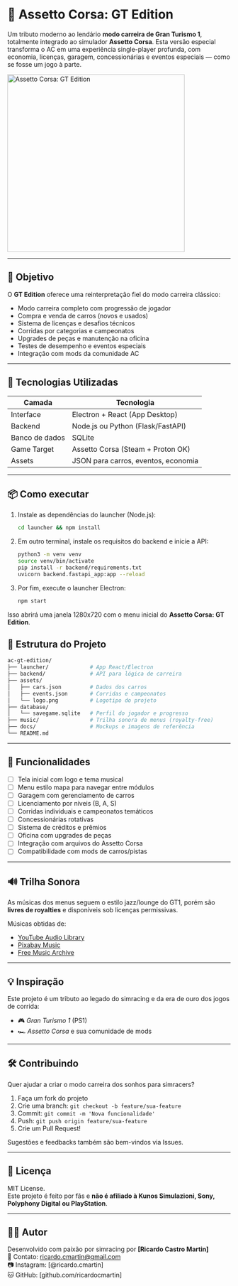 
# 🏁 Assetto Corsa: GT Edition

Um tributo moderno ao lendário **modo carreira de Gran Turismo 1**, totalmente integrado ao simulador **Assetto Corsa**. Esta versão especial transforma o AC em uma experiência single-player profunda, com economia, licenças, garagem, concessionárias e eventos especiais — como se fosse um jogo à parte.

<img width="400" alt="Assetto Corsa: GT Edition" src="https://github.com/user-attachments/assets/a6fbba09-c9f3-4ed3-8f61-b1d0dd91b37d" />

---

## 🎯 Objetivo

O **GT Edition** oferece uma reinterpretação fiel do modo carreira clássico:

- Modo carreira completo com progressão de jogador
- Compra e venda de carros (novos e usados)
- Sistema de licenças e desafios técnicos
- Corridas por categorias e campeonatos
- Upgrades de peças e manutenção na oficina
- Testes de desempenho e eventos especiais
- Integração com mods da comunidade AC

---

## 🧱 Tecnologias Utilizadas

| Camada        | Tecnologia                         |
|---------------|-------------------------------------|
| Interface     | Electron + React (App Desktop)     |
| Backend       | Node.js ou Python (Flask/FastAPI)  |
| Banco de dados| SQLite                             |
| Game Target   | Assetto Corsa (Steam + Proton OK)  |
| Assets        | JSON para carros, eventos, economia|

---

## 📦 Como executar

1. Instale as dependências do launcher (Node.js):
   ```bash
   cd launcher && npm install
   ```
2. Em outro terminal, instale os requisitos do backend e inicie a API:
   ```bash
   python3 -m venv venv
   source venv/bin/activate
   pip install -r backend/requirements.txt
   uvicorn backend.fastapi_app:app --reload
   ```
3. Por fim, execute o launcher Electron:
   ```bash
   npm start
   ```

Isso abrirá uma janela 1280x720 com o menu inicial do **Assetto Corsa: GT Edition**.

## 📁 Estrutura do Projeto

```bash
ac-gt-edition/
├── launcher/             # App React/Electron
├── backend/              # API para lógica de carreira
├── assets/
│   ├── cars.json         # Dados dos carros
│   ├── events.json       # Corridas e campeonatos
│   └── logo.png          # Logotipo do projeto
├── database/
│   └── savegame.sqlite   # Perfil do jogador e progresso
├── music/                # Trilha sonora de menus (royalty-free)
├── docs/                 # Mockups e imagens de referência
└── README.md
```

---

## 🚀 Funcionalidades

- [ ] Tela inicial com logo e tema musical
- [ ] Menu estilo mapa para navegar entre módulos
- [ ] Garagem com gerenciamento de carros
- [ ] Licenciamento por níveis (B, A, S)
- [ ] Corridas individuais e campeonatos temáticos
- [ ] Concessionárias rotativas
- [ ] Sistema de créditos e prêmios
- [ ] Oficina com upgrades de peças
- [ ] Integração com arquivos do Assetto Corsa
- [ ] Compatibilidade com mods de carros/pistas

---

## 🔊 Trilha Sonora

As músicas dos menus seguem o estilo jazz/lounge do GT1, porém são **livres de royalties** e disponíveis sob licenças permissivas.

Músicas obtidas de:
- [YouTube Audio Library](https://www.youtube.com/audiolibrary)
- [Pixabay Music](https://pixabay.com/music/)
- [Free Music Archive](https://freemusicarchive.org)

---

## 💡 Inspiração

Este projeto é um tributo ao legado do simracing e da era de ouro dos jogos de corrida:

- 🎮 *Gran Turismo 1* (PS1)
- 🏎️ *Assetto Corsa* e sua comunidade de mods

---

## 🛠️ Contribuindo

Quer ajudar a criar o modo carreira dos sonhos para simracers?

1. Faça um fork do projeto
2. Crie uma branch: `git checkout -b feature/sua-feature`
3. Commit: `git commit -m 'Nova funcionalidade'`
4. Push: `git push origin feature/sua-feature`
5. Crie um Pull Request!

Sugestões e feedbacks também são bem-vindos via Issues.

---

## 📜 Licença

MIT License.  
Este projeto é feito por fãs e **não é afiliado à Kunos Simulazioni, Sony, Polyphony Digital ou PlayStation**.

---

## 👨‍💻 Autor

Desenvolvido com paixão por simracing por **[Ricardo Castro Martin]**  
📧 Contato: ricardo.cmartin@gmail.com  
📷 Instagram: [@ricardo.cmartin]  
🐱 GitHub: [github.com/ricardocmartin]
